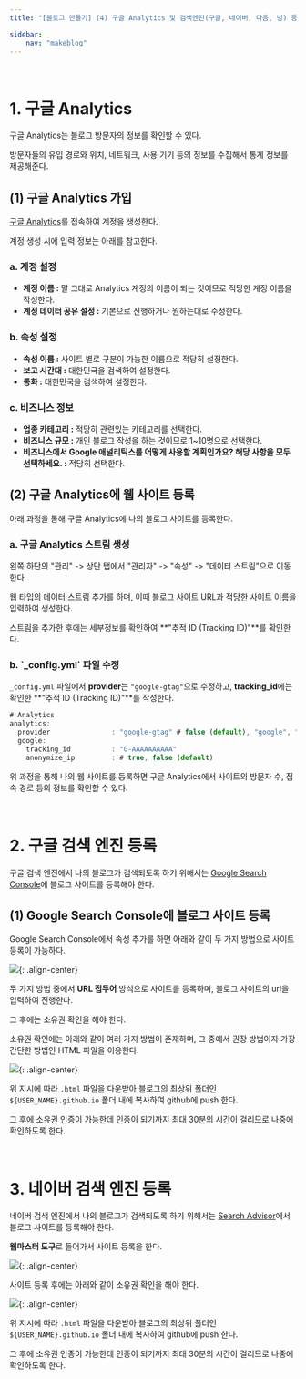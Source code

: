 ```yaml
---
title: "[블로그 만들기] (4) 구글 Analytics 및 검색엔진(구글, 네이버, 다음, 빙) 등록"

sidebar:
    nav: "makeblog"
---
```


<br/>




# 1. 구글 Analytics

구글 Analytics는 블로그 방문자의 정보를 확인할 수 있다. 

방문자들의 유입 경로와 위치, 네트워크, 사용 기기 등의 정보를 수집해서 통계 정보를 제공해준다.

## (1) 구글 Analytics 가입

[구글 Analytics](https://analytics.google.com/)를 접속하여 계정을 생성한다.

계정 생성 시에 입력 정보는 아래를 참고한다.

### a. 계정 설정

- **계정 이름 :** 말 그대로 Analytics 계정의 이름이 되는 것이므로 적당한 계정 이름을 작성한다.
- **계정 데이터 공유 설정 :** 기본으로 진행하거나 원하는대로 수정한다.

### b. 속성 설정

- **속성 이름 :** 사이트 별로 구분이 가능한 이름으로 적당히 설정한다.
- **보고 시간대 :** 대한민국을 검색하여 설정한다.
- **통화 :** 대한민국을 검색하여 설정한다.

### c. 비즈니스 정보

- **업종 카테고리 :** 적당히 관련있는 카테고리를 선택한다.
- **비즈니스 규모 :** 개인 블로그 작성을 하는 것이므로 1~10명으로 선택한다.
- **비즈니스에서 Google 애널리틱스를 어떻게 사용할 계획인가요? 해당 사항을 모두 선택하세요. :** 적당히 선택한다.


## (2) 구글 Analytics에 웹 사이트 등록

아래 과정을 통해 구글 Analytics에 나의 블로그 사이트를 등록한다.

### a. 구글 Analytics 스트림 생성

왼쪽 하단의 "관리" -> 상단 탭에서 "관리자" -> "속성" -> "데이터 스트림"으로 이동한다.

웹 타입의 데이터 스트림 추가를 하며, 이때 블로그 사이트 URL과 적당한 사이트 이름을 입력하여 생성한다.

스트림을 추가한 후에는 세부정보를 확인하여 **"추적 ID (Tracking ID)"**를 확인한다.

### b. \`_config.yml\` 파일 수정

`_config.yml` 파일에서 **provider**는 `"google-gtag"`으로 수정하고, **tracking_id**에는 확인한 **"추적 ID (Tracking ID)"**를 작성한다.

```javascript
# Analytics
analytics:
  provider               : "google-gtag" # false (default), "google", "google-universal", "google-gtag", "custom"
  google:
    tracking_id          : "G-AAAAAAAAAA"
    anonymize_ip         : # true, false (default)
```

위 과정을 통해 나의 웹 사이트를 등록하면 구글 Analytics에서 사이트의 방문자 수, 접속 경로 등의 정보를 확인할 수 있다.

<br/>




# 2. 구글 검색 엔진 등록

구글 검색 엔진에서 나의 블로그가 검색되도록 하기 위해서는 [Google Search Console](https://search.google.com/search-console/welcome)에 블로그 사이트를 등록해야 한다.

## (1) Google Search Console에 블로그 사이트 등록

Google Search Console에서 속성 추가를 하면 아래와 같이 두 가지 방법으로 사이트 등록이 가능하다.

![]({{site.url}}/assets/images/220423/google_search_console.jpg){: .align-center} 

두 가지 방법 중에서 **URL 접두어** 방식으로 사이트를 등록하며, 블로그 사이트의 url을 입력하여 진행한다.

그 후에는 소유권 확인을 해야 한다.

소유권 확인에는 아래와 같이 여러 가지 방법이 존재하며, 그 중에서 권장 방법이자 가장 간단한 방법인 HTML 파일을 이용한다.

![]({{site.url}}/assets/images/220423/google_search_console_owner.jpg){: .align-center} 

위 지시에 따라 `.html` 파일을 다운받아 블로그의 최상위 폴더인 `${USER_NAME}.github.io` 폴더 내에 복사하여 github에 push 한다.

그 후에 소유권 인증이 가능한데 인증이 되기까지 최대 30분의 시간이 걸리므로 나중에 확인하도록 한다.

<br/>




# 3. 네이버 검색 엔진 등록

네이버 검색 엔진에서 나의 블로그가 검색되도록 하기 위해서는 [Search Advisor](https://searchadvisor.naver.com/)에서 블로그 사이트를 등록해야 한다.

**웹마스터 도구**로 들어가서 사이트 등록을 한다.

![]({{site.url}}/assets/images/220423/webmaster.jpg){: .align-center} 

사이트 등록 후에는 아래와 같이 소유권 확인을 해야 한다. 

![]({{site.url}}/assets/images/220423/webmaster_owner.jpg){: .align-center} 

위 지시에 따라 `.html` 파일을 다운받아 블로그의 최상위 폴더인 `${USER_NAME}.github.io` 폴더 내에 복사하여 github에 push 한다.

그 후에 소유권 인증이 가능한데 인증이 되기까지 최대 30분의 시간이 걸리므로 나중에 확인하도록 한다.